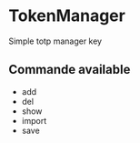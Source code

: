 # TokenManager
Simple totp manager key


## Commande available
- add
- del
- show 
- import 
- save 

